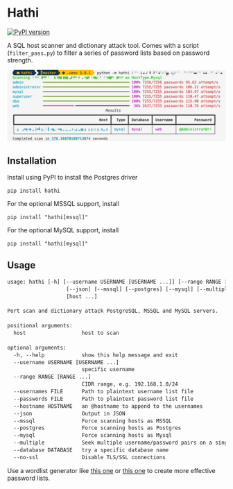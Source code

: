 # Hathi

[![PyPI version](https://badge.fury.io/py/hathi.svg)](https://badge.fury.io/py/hathi)

A SQL host scanner and dictionary attack tool. Comes with a script (`filter_pass.py`) to filter a series of password lists based on password strength.

![Screenshot of hathi in action](hathi-mysql-demo.png)

## Installation

Install using PyPI to install the Postgres driver

```console
pip install hathi
```

For the optional MSSQL support, install

```console
pip install "hathi[mssql]"
```

For the optional MySQL support, install

```console
pip install "hathi[mysql]"
```

## Usage

```default
usage: hathi [-h] [--username USERNAME [USERNAME ...]] [--range RANGE [RANGE ...]] [--usernames FILE] [--passwords FILE] [--hostname HOSTNAME]
                   [--json] [--mssql] [--postgres] [--mysql] [--multiple]
                   [host ...]

Port scan and dictionary attack PostgreSQL, MSSQL and MySQL servers.

positional arguments:
  host                  host to scan

optional arguments:
  -h, --help            show this help message and exit
  --username USERNAME [USERNAME ...]
                        specific username
  --range RANGE [RANGE ...]
                        CIDR range, e.g. 192.168.1.0/24
  --usernames FILE      Path to plaintext username list file
  --passwords FILE      Path to plaintext password list file
  --hostname HOSTNAME   an @hostname to append to the usernames
  --json                Output in JSON
  --mssql               Force scanning hosts as MSSQL
  --postgres            Force scanning hosts as Postgres
  --mysql               Force scanning hosts as Mysql
  --multiple            Seek multiple username/password pairs on a single host
  --database DATABASE   try a specific database name
  --no-ssl              Disable TLS/SSL connections
```

Use a wordlist generator like [this one](https://github.com/zzztor/intelligence-wordlist-generator) or [this one](https://github.com/sc0tfree/mentalist) to create more effective password lists.
